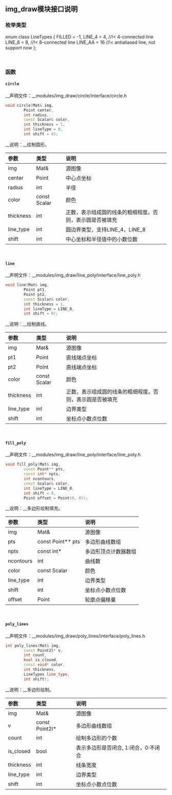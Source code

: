 ## img\_draw模块接口说明
### 枚举类型

enum class LineTypes {
    FILLED = -1,
    LINE_4 = 4,   //!< 4-connected line
    LINE_8 = 8,   //!< 8-connected line
    LINE_AA = 16  //!< antialiased line, not support now
};

<br>

### __函数__

#### __`circle`__

__声明文件：__modules/img\_draw/circle/interface/circle.h

```cpp
void circle(Mat& img,
        Point center,
        int radius,
        const Scalar& color,
        int thickness = 1,
        int lineType = 8,
        int shift = 0);
```

__说明：__绘制圆形。

|参数|类型|说明|
|:--|:--|:--|
|img|Mat&|源图像|
|center|Point|中心点坐标|
|radius|int|半径|
|color|const Scalar|颜色|
|thickness|int|正数，表示组成圆的线条的粗细程度。否则，表示圆是否被填充|
|line\_type|int|圆边界类型，支持LINE_4，LINE_8|
|shift|int|中心坐标和半径值中的小数位数|

<br>

#### __`line`__

__声明文件：__modules/img\_draw/line\_poly/interface/line\_poly.h

```cpp
void line(Mat& img,
        Point pt1,
        Point pt2,
        const Scalar& color,
        int thickness = 1,
        int lineType = LINE_8,
        int shift = 0);
```

__说明：__绘制直线。

|参数|类型|说明|
|:--|:--|:--|
|img|Mat&|源图像|
|pt1|Point|直线端点坐标|
|pt2|Point|直线端点坐标|
|color|const Scalar|颜色|
|thickness|int|正数，表示组成圆的线条的粗细程度。否则，表示圆是否被填充|
|line\_type|int|边界类型|
|shift|int|坐标点小数点位数|

<br>

#### __`fill_poly`__

__声明文件：__modules/img\_draw/line\_poly/interface/line\_poly.h

```cpp
void fill_poly(Mat& img,
        const Point** pts,
        const int* npts,
        int ncontours,
        const Scalar& color,
        int lineType = LINE_8,
        int shift = 0,
        Point offset = Point(0, 0));
```

__说明：__多边形绘制填充。

|参数|类型|说明|
|:--|:--|:--|
|img|Mat&|源图像|
|pts|const Point** pts|多边形曲线数组|
|npts|const int*|多边形顶点计数器数组|
|ncontours|int|曲线数|
|color|const Scalar|颜色|
|line\_type|int|边界类型|
|shift|int|坐标点小数点位数|
|offset|Point|轮廓点偏移量|

<br>

#### __`poly_lines`__

__声明文件：__modules/img\_draw/poly\_lines/interface/poly\_lines.h

```cpp
int poly_lines(Mat& img,
        const Point2l* v,
        int count,
        bool is_closed,
        const void* color,
        int thickness,
        LineTypes line_type,
        int shift);
```

__说明：__多边形绘制。

|参数|类型|说明|
|:--|:--|:--|
|img|Mat&|源图像|
|v|const Point2l*|多边形曲线数组|
|count|int|绘制多边形的个数|
|is\_closed|bool|表示多边形是否闭合, 1:闭合，0:不闭合|
|thickness|int|线条宽度|
|line\_type|int|边界类型|
|shift|int|坐标点小数点位数|

<br>